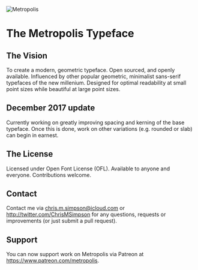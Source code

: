 ![Metropolis](https://github.com/chrismsimpson/Metropolis/blob/master/Images/metropolis-1.png)

# The Metropolis Typeface

The Vision
---
To create a modern, geometric typeface. Open sourced, and openly available. Influenced by other popular geometric, minimalist sans-serif typefaces of the new millenium. Designed for optimal readability at small point sizes while beautiful at large point sizes.

December 2017 update
---
Currently working on greatly improving spacing and kerning of the base typeface. Once this is done, work on other variations (e.g. rounded or slab) can begin in earnest.

The License
---
Licensed under Open Font License (OFL). Available to anyone and everyone. Contributions welcome.

Contact
---
Contact me via chris.m.simpson@icloud.com or http://twitter.com/ChrisMSimpson for any questions, requests or improvements (or just submit a pull request).

Support
---
You can now support work on Metropolis via Patreon at https://www.patreon.com/metropolis.

